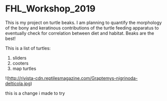 # FHL_Workshop_2019

This is my project on turtle beaks. I am planning to quantify the morphology of the bony and keratinous contributions of the turtle feeding apparatus to eventually check for correlation between diet and habitat. Beaks are the best!

This is a list of turtles:
1. sliders
2. cooters
3. map turtles

!(http://rivista-cdn.reptilesmagazine.com/Graptemys-nigrinoda-delticola.jpg)

this is a change i made to try